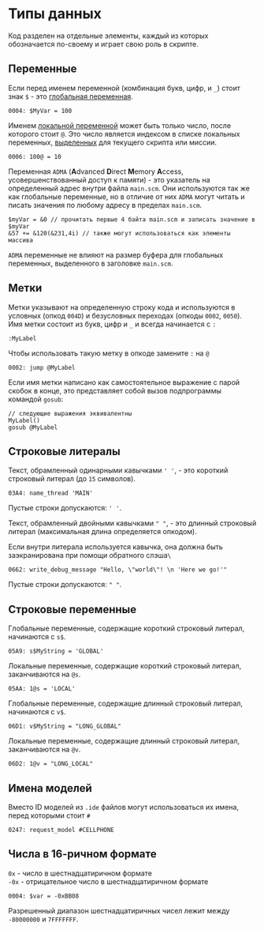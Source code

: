 # Типы данных

Код разделен на отдельные элементы, каждый из которых обозначается по-своему и играет свою роль в скрипте.

## Переменные

Если перед именем переменной \(комбинация букв, цифр, и `_`\) стоит знак `$` - это [глобальная переменная](variables.md#globalnye-peremennye).

```text
0004: $MyVar = 100
```

Именем [локальной переменной](variables.md#lokalnye-peremennye) может быть только число, после которого стоит `@`.  Это число является индексом в списке локальных переменных, [выделенных](../scm-documentation/gta-limits.md) для текущего скрипта или миссии.

```text
0006: 100@ = 10
```

Переменная `ADMA` \(**A**dvanced **D**irect **M**emory **A**ccess, усовершенствованный доступ к памяти\) - это указатель на определенный адрес внутри файла `main.scm`. Они используются так же как глобальные переменные, но в отличие от них `ADMA` могут читать и писать значения по любому адресу в пределах `main.scm`. 

```text
$myVar = &0 // прочитать первые 4 байта main.scm и записать значение в $myVar
&57 += &120(&231,4i) // также могут использоваться как элементы массива
```

`ADMA` переменные не влияют на размер буфера для глобальных переменных, выделенного в заголовке `main.scm`.

## Метки

Метки указывают на определенную строку кода и используются в условных \(опкод `004D`\) и безусловных переходах \(опкоды `0002`, `0050`\). Имя метки состоит из букв, цифр и `_` и всегда начинается с `:`

```text
:MyLabel
```

Чтобы использовать такую метку в опкоде замените `:` на `@`

```text
0002: jump @MyLabel
```

Если имя метки написано как самостоятельное выражение с парой скобок в конце, это представляет собой вызов подпрограммы командой `gosub`:

```text
// следующие выражения эквивалентны
MyLabel()
gosub @MyLabel
```

## Строковые литералы

Текст,  обрамленный одинарными кавычками `' '`, - это короткий строковый литерал \(до `15` символов\).

```text
03A4: name_thread 'MAIN'
```

Пустые строки допускаются: `' '`.

Текст,  обрамленный двойными кавычками `" "`, - это длинный строковый литерал \(максимальная длина определяется опкодом\).

Если внутри литерала используется кавычка, она должна быть заэкранирована при помощи обратного слэша`\`

```text
0662: write_debug_message "Hello, \"world\"! \n 'Here we go!'"
```

Пустые строки допускаются: `" "`.

## Строковые переменные

Глобальные переменные, содержащие короткий строковый литерал, начинаются с `s$`.

```text
05A9: s$MyString = 'GLOBAL'
```

Локальные переменные, содержащие короткий строковый литерал, заканчиваются на `@s`. 

```text
05AA: 1@s = 'LOCAL'
```

Глобальные переменные, содержащие длинный строковый литерал, начинаются с  `v$`. 

```text
06D1: v$MyString = "LONG_GLOBAL"
```

Локальные переменные, содержащие длинный строковый литерал, заканчиваются на `@v`. 

```text
06D2: 1@v = "LONG_LOCAL"
```

## Имена моделей

Вместо ID моделей из `.ide` файлов могут использоваться их имена, перед которыми стоит `#` 

```text
0247: request_model #CELLPHONE
```

## Числа в 16-ричном формате

`0x` - число в шестнадцатиричном формате  
`-0x` - отрицательное число в шестнадцатиричном формате

```text
0004: $var = -0xBB08
```

Разрешенный диапазон шестнадцатиричных чисел лежит между `-80000000` и `7FFFFFFF`.

